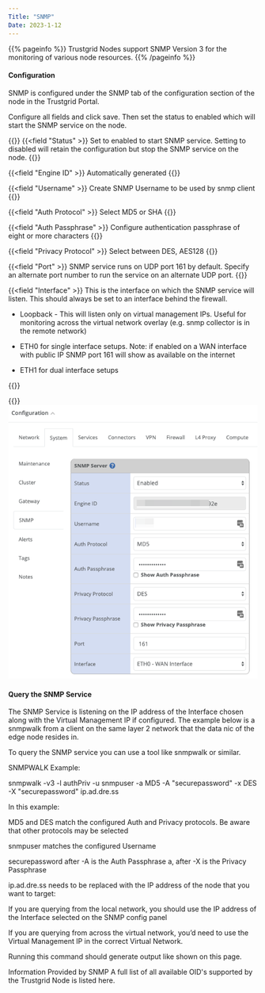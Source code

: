 ```yaml
---
Title: "SNMP"
Date: 2023-1-12
---
```


{{% pageinfo %}}
Trustgrid Nodes support SNMP Version 3 for the monitoring of various node resources.
{{% /pageinfo %}}

#### Configuration

SNMP is configured under the SNMP tab of the configuration section of the node in the Trustgrid Portal.

Configure all fields and click save. Then set the status to enabled which will start the SNMP service on the node.

{{<fields>}}
{{<field "Status" >}}
Set to enabled to start SNMP service. Setting to disabled will retain the configuration but stop the SNMP service on the node.
{{</field >}}

{{<field "Engine ID" >}}
Automatically generated
{{</field >}}

{{<field "Username" >}}
Create SNMP Username to be used by snmp client
{{</field >}}

{{<field "Auth Protocol" >}}
Select MD5 or SHA
{{</field >}}

{{<field "Auth Passphrase" >}}
Configure authentication passphrase of eight or more characters
{{</field >}}

{{<field "Privacy Protocol" >}}
Select between DES, AES128
{{</field >}}

{{<field "Port" >}}
SNMP service runs on UDP port 161 by default. Specify an alternate port number to run the service on an alternate UDP port.
{{</field >}}

{{<field "Interface" >}}
This is the interface on which the SNMP service will listen. This should always be set to an interface behind the firewall.

- Loopback - This will listen only on virtual management IPs. Useful for monitoring across the virtual network overlay (e.g. snmp collector is in the remote network)

- ETH0 for single interface setups. Note: if enabled on a WAN interface with public IP SNMP port 161 will show as available on the internet

- ETH1 for dual interface setups

{{</field >}}

{{</fields>}}
![img](system-config.png)

#### Query the SNMP Service

The SNMP Service is listening on the IP address of the Interface chosen along with the Virtual Management IP if configured. The example below is a snmpwalk from a client on the same layer 2 network that the data nic of the edge node resides in.

To query the SNMP service you can use a tool like snmpwalk or similar.

SNMPWALK Example:

snmpwalk -v3 -l authPriv -u snmpuser -a MD5 -A "securepassword" -x DES -X "securepassword" ip.ad.dre.ss

In this example:

MD5 and DES match the configured Auth and Privacy protocols. Be aware that other protocols may be selected

snmpuser matches the configured Username

securepassword after -A is the Auth Passphrase a, after -X is the Privacy Passphrase

ip.ad.dre.ss needs to be replaced with the IP address of the node that you want to target:

If you are querying from the local network, you should use the IP address of the Interface selected on the SNMP config panel

If you are querying from across the virtual network, you’d need to use the Virtual Management IP in the correct Virtual Network.

Running this command should generate output like shown on this page.

Information Provided by SNMP
A full list of all available OID's supported by the Trustgrid Node is listed here.
